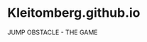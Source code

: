 # Kleitomberg.github.io
JUMP OBSTACLE - THE GAME

<!DOCTYPE html>
<html lang="pt-br">
<head>
  
  
  </head>
  
  <body


<img src="imagens/sheet.png">
</body>
</html>
